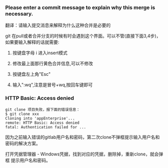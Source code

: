 ### Please enter a commit message to explain why this merge is necessary.
翻译：请输入提交消息来解释为什么这种合并是必要的

git 在pull或者合并分支的时候有时会遇到这个界面。可以不管(直接下面3,4步)，如果要输入解释的话就需要:

1. 按键盘字母 i 进入insert模式

2. 修改最上面那行黄色合并信息,可以不修改

3. 按键盘左上角"Esc"

4. 输入":wq",注意是冒号+wq,按回车键即可

### HTTP Basic: Access denied

```
git clone 项目失败，报下面的错误信息：
$ git clone xxx
Cloning into 'appEnterprise'...
remote: HTTP Basic: Access denied
fatal: Authentication failed for ...
```

因为之前输入错误的gitlab用户名和密码，第二次clone不弹框提示输入用户名和密码的解决方案。

打开凭据管理器 - Windows凭据，找到对应的凭据，删除掉，重新clone，就会弹框
提示用户名和密码。
